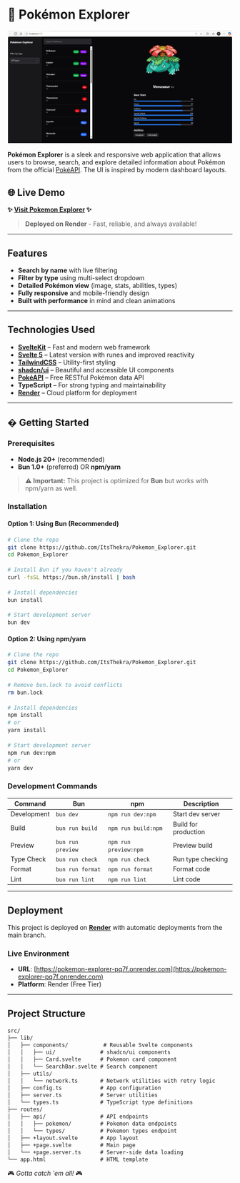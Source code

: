 # 🧭 Pokémon Explorer

![App Screenshot](static/screenshot.png)

**Pokémon Explorer** is a sleek and responsive web application that allows users to browse, search, and explore detailed information about Pokémon from the official [PokéAPI](https://pokeapi.co/). The UI is inspired by modern dashboard layouts.

## 🌐 Live Demo

**✨ [Visit Pokemon Explorer](https://pokemon-explorer-pq7f.onrender.com) ✨**

> **Deployed on Render** - Fast, reliable, and always available!

---

## Features

- **Search by name** with live filtering
- **Filter by type** using multi-select dropdown
- **Detailed Pokémon view** (image, stats, abilities, types)
- **Fully responsive** and mobile-friendly design
- **Built with performance** in mind and clean animations

---

## Technologies Used

- **[SvelteKit](https://kit.svelte.dev/)** – Fast and modern web framework
- **[Svelte 5](https://svelte.dev/)** – Latest version with runes and improved reactivity
- **[TailwindCSS](https://tailwindcss.com/)** – Utility-first styling
- **[shadcn/ui](https://ui.shadcn.com/)** – Beautiful and accessible UI components
- **[PokéAPI](https://pokeapi.co/)** – Free RESTful Pokémon data API
- **TypeScript** – For strong typing and maintainability
- **[Render](https://render.com)** – Cloud platform for deployment

---

## � Getting Started

### Prerequisites

- **Node.js 20+** (recommended)
- **Bun 1.0+** (preferred) OR **npm/yarn**

> **⚠️ Important:** This project is optimized for **Bun** but works with npm/yarn as well.

### Installation

#### Option 1: Using Bun (Recommended)
```bash
# Clone the repo
git clone https://github.com/ItsThekra/Pokemon_Explorer.git
cd Pokemon_Explorer

# Install Bun if you haven't already
curl -fsSL https://bun.sh/install | bash

# Install dependencies
bun install

# Start development server
bun dev
```

#### Option 2: Using npm/yarn
```bash
# Clone the repo
git clone https://github.com/ItsThekra/Pokemon_Explorer.git
cd Pokemon_Explorer

# Remove bun.lock to avoid conflicts
rm bun.lock

# Install dependencies
npm install
# or
yarn install

# Start development server
npm run dev:npm
# or
yarn dev
```

### Development Commands

| Command | Bun | npm | Description |
|---------|-----|-----|-------------|
| Development | `bun dev` | `npm run dev:npm` | Start dev server |
| Build | `bun run build` | `npm run build:npm` | Build for production |
| Preview | `bun run preview` | `npm run preview:npm` | Preview build |
| Type Check | `bun run check` | `npm run check` | Run type checking |
| Format | `bun run format` | `npm run format` | Format code |
| Lint | `bun run lint` | `npm run lint` | Lint code |

---

## Deployment

This project is deployed on **[Render](https://render.com)** with automatic deployments from the main branch.

### Live Environment
- **URL**: [https://pokemon-explorer-pq7f.onrender.com](https://pokemon-explorer-pq7f.onrender.com)
- **Platform**: Render (Free Tier)
---

## Project Structure

```
src/
├── lib/
│   ├── components/           # Reusable Svelte components
│   │   ├── ui/              # shadcn/ui components
│   │   ├── Card.svelte      # Pokemon card component
│   │   └── SearchBar.svelte # Search component
│   ├── utils/
│   │   └── network.ts       # Network utilities with retry logic
│   ├── config.ts            # App configuration
│   ├── server.ts            # Server utilities
│   └── types.ts             # TypeScript type definitions
├── routes/
│   ├── api/                 # API endpoints
│   │   ├── pokemon/         # Pokemon data endpoints
│   │   └── types/           # Pokemon types endpoint
│   ├── +layout.svelte       # App layout
│   ├── +page.svelte         # Main page
│   └── +page.server.ts      # Server-side data loading
└── app.html                 # HTML template
```


🎮 *Gotta catch 'em all!* 🎮
